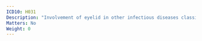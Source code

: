 ```yaml
---
ICD10: H031
Description: "Involvement of eyelid in other infectious diseases classified elsewhere"
Matters: No
Weight: 0
---
```

